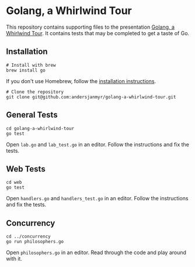 # Golang, a Whirlwind Tour

This repository contains supporting files to the presentation [Golang, a
Whirlwind Tour](). It contains tests that may be completed to get a taste of
Go.

## Installation

```
# Install with brew
brew install go
```

If you don't use Homebrew, follow the [installation instructions](https://golang.org/doc/install).


```
# Clone the repository
git clone git@github.com:andersjanmyr/golang-a-whirlwind-tour.git
```

## General Tests

```
cd golang-a-whirlwind-tour
go test
```

Open `lab.go` and `lab_test.go` in an editor. Follow the instructions and fix
the tests.

## Web Tests

```
cd web
go test
```

Open `handlers.go` and `handlers_test.go` in an editor. Follow the instructions and fix
the tests.


## Concurrency

```
cd ../concurrency
go run philosophers.go
```

Open `philosophers.go` in an editor. Read through the code and play around with
it.


